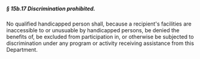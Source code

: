 ##### § 15b.17 Discrimination prohibited. #####

No qualified handicapped person shall, because a recipient's facilities are inaccessible to or unusuable by handicapped persons, be denied the benefits of, be excluded from participation in, or otherwise be subjected to discrimination under any program or activity receiving assistance from this Department.